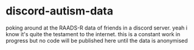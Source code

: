 # discord-autism-data
poking around at the RAADS-R data of friends in a discord server. 
yeah i know it's quite the testament to the internet. this is a constant work in progress but no code will be published here until the data is anonymised
